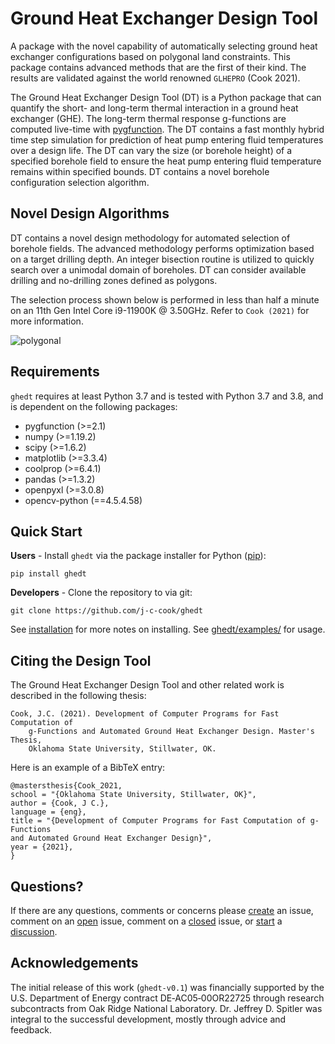 # Ground Heat Exchanger Design Tool

A package with the novel capability of automatically selecting ground heat 
exchanger configurations based on polygonal land constraints. This package 
contains advanced methods that are the first of their kind. The results are 
validated against the world renowned `GLHEPRO` (Cook 2021).

The Ground Heat Exchanger Design Tool (DT) is a Python package that can 
quantify the short- and long-term thermal interaction in a ground heat exchanger 
(GHE). The long-term thermal response g-functions are computed live-time with 
[pygfunction][#pygfunction]. The DT contains a fast monthly hybrid time step 
simulation for prediction of heat pump entering fluid temperatures over a design 
life. The DT can vary the size (or borehole height) of a specified borehole field 
to ensure the heat pump entering fluid temperature remains within specified 
bounds. DT contains a novel borehole configuration selection algorithm.

## Novel Design Algorithms

DT contains a novel design methodology for automated selection of borehole 
fields. The advanced methodology performs optimization based on a target 
drilling depth. An integer bisection routine is utilized to quickly search 
over a unimodal domain of boreholes. DT can consider available drilling and 
no-drilling zones defined as polygons. 

The selection process shown below is performed in less than half a minute on an 
11th Gen Intel Core i9-11900K @ 3.50GHz. Refer to `Cook (2021)` for more 
information.

![polygonal](images/find_bi_alternative_03.gif)

## Requirements 

`ghedt` requires at least Python 3.7 and is tested with Python 3.7 and 3.8, and is dependent on the following packages:

- pygfunction (>=2.1)
- numpy (>=1.19.2)
- scipy (>=1.6.2)
- matplotlib (>=3.3.4)
- coolprop (>=6.4.1)
- pandas (>=1.3.2)
- openpyxl (>=3.0.8)
- opencv-python (==4.5.4.58)

## Quick Start

**Users** - Install `ghedt` via the package installer for Python ([pip][#pip]):
```angular2html
pip install ghedt
```

**Developers** - Clone the repository to via git:
```angular2html
git clone https://github.com/j-c-cook/ghedt
```

See [installation](https://github.com/j-c-cook/ghedt/blob/main/INSTALLATION.md) 
for more notes on installing. See [ghedt/examples/](https://github.com/j-c-cook/ghedt/tree/main/ghedt/examples) 
for usage.   

## Citing the Design Tool

The Ground Heat Exchanger Design Tool and other related work is described in the following thesis: 

```angular2html
Cook, J.C. (2021). Development of Computer Programs for Fast Computation of 
    g-Functions and Automated Ground Heat Exchanger Design. Master's Thesis, 
    Oklahoma State University, Stillwater, OK.
```

Here is an example of a BibTeX entry:
```angular2html
@mastersthesis{Cook_2021,
school = "{Oklahoma State University, Stillwater, OK}",
author = {Cook, J C.},
language = {eng},
title = "{Development of Computer Programs for Fast Computation of g-Functions 
and Automated Ground Heat Exchanger Design}",
year = {2021},
}
```

## Questions?

If there are any questions, comments or concerns please [create][#create] an 
issue, comment on an [open][#issue] issue, comment on a [closed][#closed] issue, 
or [start][#start] a [discussion][#discussion]. 
  

## Acknowledgements
The initial release of this work (`ghedt-v0.1`) was financially supported by the U.S. Department of Energy contract DE‐AC05‐00OR22725 through research subcontracts from Oak Ridge National Laboratory. Dr. Jeffrey D. Spitler was integral to the successful development, mostly through advice and feedback. 

[#pygfunction]: https://github.com/MassimoCimmino/pygfunction
[#pip]: https://pip.pypa.io/en/latest/
[#create]: https://github.com/j-c-cook/ghedt/issues/new
[#issue]: https://github.com/j-c-cook/ghedt/issues
[#closed]: https://github.com/j-c-cook/ghedt/issues?q=is%3Aissue+is%3Aclosed
[#start]: https://github.com/j-c-cook/ghedt/discussions/new
[#discussion]: https://github.com/j-c-cook/ghedt/discussions
